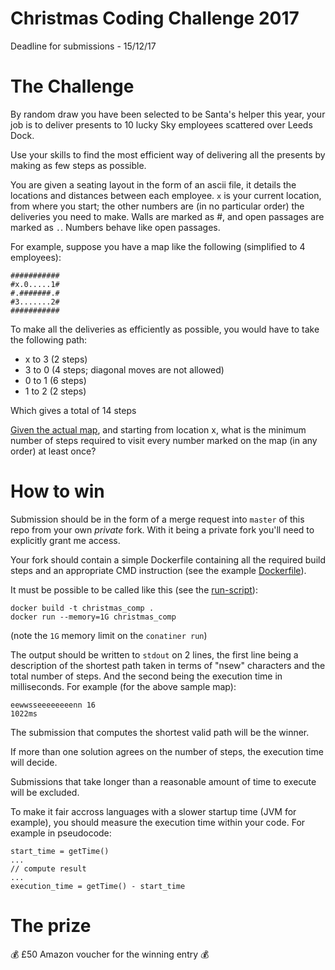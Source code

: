 # Christmas Coding Challenge 2017

Deadline for submissions - 15/12/17

# The Challenge

By random draw you have been selected to be Santa's helper this year, your job is to deliver presents to 10 lucky Sky employees scattered over Leeds Dock.

Use your skills to find the most efficient way of delivering all the presents by making as few steps as possible.

You are given a seating layout in the form of an ascii file, it details the locations and distances between each employee. `x` is your current location, from where you start; the other numbers are (in no particular order) the deliveries you need to make. Walls are marked as #, and open passages are marked as `.`. Numbers behave like open passages.

For example, suppose you have a map like the following (simplified to 4 employees):

    ###########
    #x.0.....1#
    #.#######.#
    #3.......2#
    ###########

To make all the deliveries as efficiently as possible, you would have to take the following path:

- x to 3 (2 steps)
- 3 to 0 (4 steps; diagonal moves are not allowed)
- 0 to 1 (6 steps)
- 1 to 2 (2 steps)

Which gives a total of 14 steps

[Given the actual map](map.txt), and starting from location x, what is the minimum number of steps required to visit every number marked on the map (in any order) at least once?

# How to win

Submission should be in the form of a merge request into `master` of this repo from your own _private_ fork. With it being a private fork you'll need to explicitly grant me access.

Your fork should contain a simple Dockerfile containing all the required build steps and an appropriate CMD instruction (see the example [Dockerfile](Dockerfile)).

It must be possible to be called like this (see the [run-script](run-script.sh)):

    docker build -t christmas_comp .
    docker run --memory=1G christmas_comp

(note the `1G` memory limit on the `conatiner run`)

The output should be written to `stdout` on 2 lines, the first line being a description of the shortest path taken in terms of "nsew" characters and the total number of steps. And the second being the execution time in milliseconds. For example (for the above sample map):

    eewwsseeeeeeeenn 16
    1022ms

The submission that computes the shortest valid path will be the winner.

If more than one solution agrees on the number of steps, the execution time will decide.

Submissions that take longer than a reasonable amount of time to execute will be excluded.

To make it fair accross languages with a slower startup time (JVM for example), you should measure the execution time within your code. For example in pseudocode:

    start_time = getTime()
    ...
    // compute result
    ...
    execution_time = getTime() - start_time

# The prize

💰 £50 Amazon voucher for the winning entry 💰
